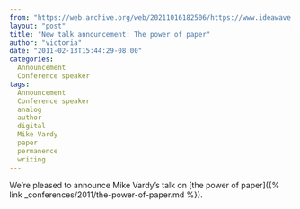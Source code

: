 ```yaml
---
from: "https://web.archive.org/web/20211016182506/https://www.ideawave.ca/new-talk-announcement-the-power-of-paper/"
layout: "post"
title: "New talk announcement: The power of paper"
author: "victoria"
date: "2011-02-13T15:44:29-08:00"
categories:
  Announcement
  Conference speaker
tags: 
  Announcement
  Conference speaker
  analog
  author
  digital
  Mike Vardy
  paper
  permanence
  writing
---
```


We’re pleased to announce Mike Vardy’s talk on [the power of paper]({% link _conferences/2011/the-power-of-paper.md %}).
